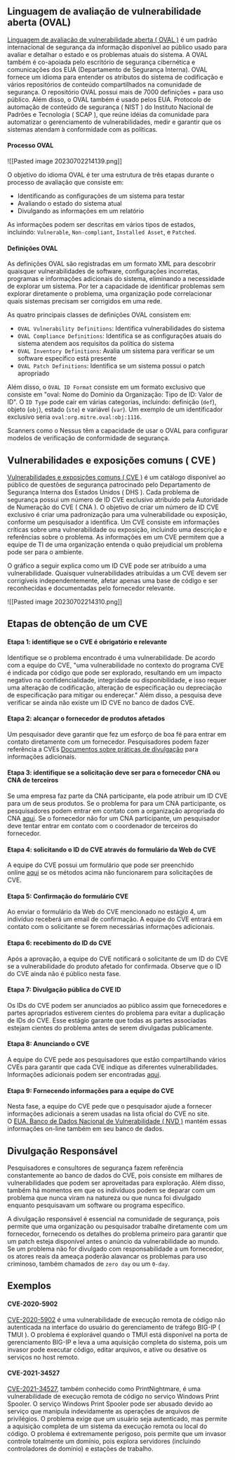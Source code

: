 
## Linguagem de avaliação de vulnerabilidade aberta (OVAL)

[Linguagem de avaliação de vulnerabilidade aberta ( OVAL )](https://oval.mitre.org/) é um padrão internacional de segurança da informação disponível ao público usado para avaliar e detalhar o estado e os problemas atuais do sistema. A OVAL também é co-apoiada pelo escritório de segurança cibernética e comunicações dos EUA (Departamento de Segurança Interna). OVAL fornece um idioma para entender os atributos do sistema de codificação e vários repositórios de conteúdo compartilhados na comunidade de segurança. O repositório OVAL possui mais de 7000 definições + para uso público. Além disso, o OVAL também é usado pelos EUA. Protocolo de automação de conteúdo de segurança ( NIST ) do Instituto Nacional de Padrões e Tecnologia ( SCAP ), que reúne idéias da comunidade para automatizar o gerenciamento de vulnerabilidades, medir e garantir que os sistemas atendam à conformidade com as políticas.

#### Processo OVAL

![[Pasted image 20230702214139.png]]

O objetivo do idioma OVAL é ter uma estrutura de três etapas durante o processo de avaliação que consiste em:

- Identificando as configurações de um sistema para testar
- Avaliando o estado do sistema atual
- Divulgando as informações em um relatório

As informações podem ser descritas em vários tipos de estados, incluindo: `Vulnerable`, `Non-compliant`, `Installed Asset`, e `Patched`.

#### Definições OVAL

As definições OVAL são registradas em um formato XML para descobrir quaisquer vulnerabilidades de software, configurações incorretas, programas e informações adicionais do sistema, eliminando a necessidade de explorar um sistema. Por ter a capacidade de identificar problemas sem explorar diretamente o problema, uma organização pode correlacionar quais sistemas precisam ser corrigidos em uma rede.

As quatro principais classes de definições OVAL consistem em:
- `OVAL Vulnerability Definitions`: Identifica vulnerabilidades do sistema
- `OVAL Compliance Definitions`: Identifica se as configurações atuais do sistema atendem aos requisitos da política do sistema
-  `OVAL Inventory Definitions`: Avalia um sistema para verificar se um software específico está presente
- `OVAL Patch Definitions`: Identifica se um sistema possui o patch apropriado

Além disso, o `OVAL ID Format` consiste em um formato exclusivo que consiste em "oval: Nome do Domínio da Organização: Tipo de ID: Valor de ID". O `ID Type` pode cair em várias categorias, incluindo: definição (`def`), objeto (`obj`), estado (`ste`) e variável (`var`). Um exemplo de um identificador exclusivo seria `oval:org.mitre.oval:obj:1116`.

Scanners como o Nessus têm a capacidade de usar o OVAL para configurar modelos de verificação de conformidade de segurança.

## Vulnerabilidades e exposições comuns ( CVE )

[Vulnerabilidades e exposições comuns ( CVE )](https://cve.mitre.org/) é um catálogo disponível ao público de questões de segurança patrocinado pelo Departamento de Segurança Interna dos Estados Unidos ( DHS ). Cada problema de segurança possui um número de ID CVE exclusivo atribuído pela Autoridade de Numeração do CVE ( CNA ). O objetivo de criar um número de ID CVE exclusivo é criar uma padronização para uma vulnerabilidade ou exposição, conforme um pesquisador a identifica. Um CVE consiste em informações críticas sobre uma vulnerabilidade ou exposição, incluindo uma descrição e referências sobre o problema. As informações em um CVE permitem que a equipe de TI de uma organização entenda o quão prejudicial um problema pode ser para o ambiente.

O gráfico a seguir explica como um ID CVE pode ser atribuído a uma vulnerabilidade. Quaisquer vulnerabilidades atribuídas a um CVE devem ser corrigíveis independentemente, afetar apenas uma base de código e ser reconhecidas e documentadas pelo fornecedor relevante.

![[Pasted image 20230702214310.png]]

## Etapas de obtenção de um CVE

#### Etapa 1: identifique se o CVE é obrigatório e relevante

Identifique se o problema encontrado é uma vulnerabilidade. De acordo com a equipe do CVE, "uma vulnerabilidade no contexto do programa CVE é indicada por código que pode ser explorado, resultando em um impacto negativo na confidencialidade, integridade ou disponibilidade, e isso requer uma alteração de codificação, alteração de especificação ou depreciação de especificação para mitigar ou endereçar." Além disso, a pesquisa deve verificar se ainda não existe um ID CVE no banco de dados CVE.

#### Etapa 2: alcançar o fornecedor de produtos afetados

Um pesquisador deve garantir que fez um esforço de boa fé para entrar em contato diretamente com um fornecedor. Pesquisadores podem fazer referência a CVEs [Documentos sobre práticas de divulgação](https://cve.mitre.org/cve/researcher_reservation_guidelines#appendix#a) para informações adicionais.

#### Etapa 3: identifique se a solicitação deve ser para o fornecedor CNA ou CNA de terceiros

Se uma empresa faz parte da CNA participante, ela pode atribuir um ID CVE para um de seus produtos. Se o problema for para um CNA participante, os pesquisadores podem entrar em contato com a organização apropriada do CNA [aqui](https://cve.mitre.org/cve/request_id.html). Se o fornecedor não for um CNA participante, um pesquisador deve tentar entrar em contato com o coordenador de terceiros do fornecedor.

#### Etapa 4: solicitando o ID do CVE através do formulário da Web do CVE

A equipe do CVE possui um formulário que pode ser preenchido online [aqui](https://cveform.mitre.org/) se os métodos acima não funcionarem para solicitações de CVE.

#### Etapa 5: Confirmação do formulário CVE

Ao enviar o formulário da Web do CVE mencionado no estágio 4, um indivíduo receberá um email de confirmação. A equipe do CVE entrará em contato com o solicitante se forem necessárias informações adicionais.

#### Etapa 6: recebimento do ID do CVE

Após a aprovação, a equipe do CVE notificará o solicitante de um ID do CVE se a vulnerabilidade do produto afetado for confirmada. Observe que o ID do CVE ainda não é público nesta fase.

#### Etapa 7: Divulgação pública do CVE ID

Os IDs do CVE podem ser anunciados ao público assim que fornecedores e partes apropriados estiverem cientes do problema para evitar a duplicação de IDs do CVE. Esse estágio garante que todas as partes associadas estejam cientes do problema antes de serem divulgadas publicamente.

#### Etapa 8: Anunciando o CVE

A equipe do CVE pede aos pesquisadores que estão compartilhando vários CVEs para garantir que cada CVE indique as diferentes vulnerabilidades. Informações adicionais podem ser encontradas [aqui](https://cve.mitre.org/cve/researcher_reservation_guidelines).

#### Etapa 9: Fornecendo informações para a equipe do CVE

Nesta fase, a equipe do CVE pede que o pesquisador ajude a fornecer informações adicionais a serem usadas na lista oficial do CVE no site. O [EUA. Banco de Dados Nacional de Vulnerabilidade ( NVD )](https://nvd.nist.gov/) mantém essas informações on-line também em seu banco de dados.

## Divulgação Responsável

Pesquisadores e consultores de segurança fazem referência constantemente ao banco de dados do CVE, pois consiste em milhares de vulnerabilidades que podem ser aproveitadas para exploração. Além disso, também há momentos em que os indivíduos podem se deparar com um problema que nunca viram na natureza ou que nunca foi divulgado enquanto pesquisavam um software ou programa específico.

A divulgação responsável é essencial na comunidade de segurança, pois permite que uma organização ou pesquisador trabalhe diretamente com um fornecedor, fornecendo os detalhes do problema primeiro para garantir que um patch esteja disponível antes o anúncio da vulnerabilidade ao mundo. Se um problema não for divulgado com responsabilidade a um fornecedor, os atores reais da ameaça poderão alavancar os problemas para uso criminoso, também chamados de `zero day` ou um `0-day`.

## Exemplos

#### CVE-2020-5902

[CVE-2020-5902](https://cve.mitre.org/cgi-bin/cvename.cgi?name=CVE-2020-5902) é uma vulnerabilidade de execução remota de código não autenticada na interface do usuário do gerenciamento de tráfego BIG-IP ( TMUI ). O problema é explorável quando o TMUI está disponível na porta de gerenciamento BIG-IP e leva a uma aquisição completa do sistema, pois um invasor pode executar código, editar arquivos, e ative ou desative os serviços no host remoto.

#### CVE-2021-34527

[CVE-2021-34527](https://cve.mitre.org/cgi-bin/cvename.cgi?name=CVE-2021-34527), também conhecido como PrintNightmare, é uma vulnerabilidade de execução remota de código no serviço Windows Print Spooler. O serviço Windows Print Spooler pode ser abusado devido ao serviço que manipula indevidamente as operações de arquivos de privilégios. O problema exige que um usuário seja autenticado, mas permite a aquisição completa de um sistema da execução remota ou local do código. O problema é extremamente perigoso, pois permite que um invasor controle totalmente um domínio, pois explora servidores (incluindo controladores de domínio) e estações de trabalho.

